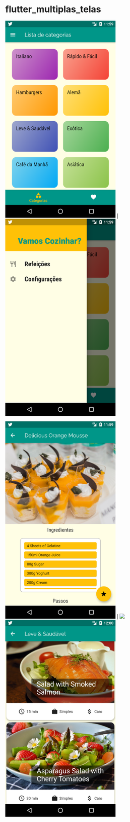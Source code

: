 # flutter_multiplas_telas

 <img width="350px"  src="https://github.com/eliezerantonio/flutter_multiplas_telas/blob/master/Screenshot_1599130759.png"> | <img width="350px"  src="https://github.com/eliezerantonio/flutter_multiplas_telas/blob/master/Screenshot_1599130767.png"> 
 
 <img width="350px"  src="https://github.com/eliezerantonio/flutter_multiplas_telas/blob/master/Screenshot_1599130783.png"> | <img width="350px"  src="hhttps://github.com/eliezerantonio/flutter_multiplas_telas/blob/master/Screenshot_1599130791.png"> 
  <img width="350px"  src="https://github.com/eliezerantonio/flutter_multiplas_telas/blob/master/Screenshot_1599130811.png"> 

